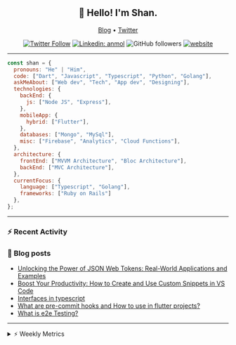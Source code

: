 <h2 align="center">👋 Hello! I'm Shan.</h2>
<p align="center">
  <a href="https://medium.com/feed/@shan-shaji">Blog</a> •
  <a href="https://twitter.com/intent/follow?screen_name=shan__shaji">Twitter</a>
</p>

<p align="center"><a href="https://twitter.com/intent/follow?screen_name=shan__shaji"><img src="https://img.shields.io/twitter/follow/shan__shaji?style=flat" alt="Twitter Follow"></a>
<a href="https://www.linkedin.com/in/shan-shaji/"><img src="https://img.shields.io/badge/shan-shaji?style=flat-square&amp;logo=Linkedin&amp;logoColor=white&amp;link=https://www.linkedin.com/in/shan-shaji/" alt="Linkedin: anmol"></a>
<img src="https://img.shields.io/github/followers/shan-shaji?label=Follow&amp;style=social" alt="GitHub followers">
<a href="http://shan-shaji.github.io/"><img src="https://img.shields.io/badge/Website-46a2f1.svg?&amp;style=flat-square&amp;logo=Google-Chrome&amp;logoColor=white&amp;link=http://shan-shaji.github.io/" alt="website"></a></p>

<hr>

```javascript
const shan = {
  pronouns: "He" | "Him",
  code: ["Dart", "Javascript", "Typescript", "Python", "Golang"],
  askMeAbout: ["Web dev", "Tech", "App dev", "Designing"],
  technologies: {
    backEnd: {
      js: ["Node JS", "Express"],
    },
    mobileApp: {
      hybrid: ["Flutter"],
    },
    databases: ["Mongo", "MySql"],
    misc: ["Firebase", "Analytics", "Cloud Functions"],
  },
  architecture: {
    frontEnd: ["MVVM Architecture", "Bloc Architecture"],
    backEnd: ["MVC Architecture"],
  },
  currentFocus: {
    language: ["Typescript", "Golang"],
    frameworks: ["Ruby on Rails"]
  },
};
```

<hr>

### ⚡ Recent Activity
<!--START_SECTION:activity-->

<!--END_SECTION:activity-->

### 📕 Blog posts

<!-- BLOG-POST-LIST:START -->
- [Unlocking the Power of JSON Web Tokens: Real-World Applications and Examples](https://dev.to/shanshaji/unlocking-the-power-of-json-web-tokens-real-world-applications-and-examples-1m30)
- [Boost Your Productivity: How to Create and Use Custom Snippets in VS Code](https://dev.to/shanshaji/boost-your-productivity-how-to-create-and-use-custom-snippets-in-vs-code-5bbo)
- [Interfaces in typescript](https://dev.to/shanshaji/interfaces-in-typescript-55f8)
- [What are pre-commit hooks and How to use in flutter projects?](https://dev.to/shanshaji/what-are-pre-commit-hooks-and-how-to-use-in-flutter-projects-4c0m)
- [What is e2e Testing?](https://dev.to/shanshaji/what-is-e2e-testing-1eg0)
<!-- BLOG-POST-LIST:END -->

<hr>
<details>
    <summary>⚡ Weekly Metrics</summary>
    <p>
    
<!--START_SECTION:waka-->
![Code Time](http://img.shields.io/badge/Code%20Time-1%2C999%20hrs%2050%20mins-blue)

![Profile Views](http://img.shields.io/badge/Profile%20Views-4-blue)

**🐱 My GitHub Data** 

> 📦 ? Used in GitHub's Storage 
 > 
> 🏆 270 Contributions in the Year 2023
 > 
> 💼 Opted to Hire
 > 
> 📜 131 Public Repositories 
 > 
> 🔑 0 Private Repositories 
 > 
**I'm a Night 🦉** 

```text
🌞 Morning                4109 commits        ███░░░░░░░░░░░░░░░░░░░░░░   10.94 % 
🌆 Daytime                10075 commits       ███████░░░░░░░░░░░░░░░░░░   26.81 % 
🌃 Evening                17494 commits       ████████████░░░░░░░░░░░░░   46.56 % 
🌙 Night                  5896 commits        ████░░░░░░░░░░░░░░░░░░░░░   15.69 % 
```
📅 **I'm Most Productive on Thursday** 

```text
Monday                   5274 commits        ████░░░░░░░░░░░░░░░░░░░░░   14.04 % 
Tuesday                  5944 commits        ████░░░░░░░░░░░░░░░░░░░░░   15.82 % 
Wednesday                4715 commits        ███░░░░░░░░░░░░░░░░░░░░░░   12.55 % 
Thursday                 8095 commits        █████░░░░░░░░░░░░░░░░░░░░   21.54 % 
Friday                   6393 commits        ████░░░░░░░░░░░░░░░░░░░░░   17.01 % 
Saturday                 3510 commits        ██░░░░░░░░░░░░░░░░░░░░░░░   09.34 % 
Sunday                   3643 commits        ██░░░░░░░░░░░░░░░░░░░░░░░   09.70 % 
```


📊 **This Week I Spent My Time On** 

```text
🕑︎ Time Zone: Asia/Kolkata

💬 Programming Languages: 
Dart                     8 hrs 43 mins       ████████████████░░░░░░░░░   64.67 % 
TypeScript               2 hrs 32 mins       █████░░░░░░░░░░░░░░░░░░░░   18.81 % 
YAML                     56 mins             ██░░░░░░░░░░░░░░░░░░░░░░░   07.01 % 
Text                     31 mins             █░░░░░░░░░░░░░░░░░░░░░░░░   03.87 % 
JSON                     17 mins             █░░░░░░░░░░░░░░░░░░░░░░░░   02.22 % 

🔥 Editors: 
Android Studio           10 hrs 10 mins      ███████████████████░░░░░░   75.44 % 
VS Code                  3 hrs 18 mins       ██████░░░░░░░░░░░░░░░░░░░   24.56 % 

🐱‍💻 Projects: 
turbo-flutter            9 hrs 51 mins       ██████████████████░░░░░░░   73.02 % 
homeday                  2 hrs 30 mins       █████░░░░░░░░░░░░░░░░░░░░   18.55 % 
ruby-blog                17 mins             █░░░░░░░░░░░░░░░░░░░░░░░░   02.15 % 
coverage_test            16 mins             █░░░░░░░░░░░░░░░░░░░░░░░░   02.03 % 
block-mate               14 mins             ░░░░░░░░░░░░░░░░░░░░░░░░░   01.83 % 

💻 Operating System: 
Mac                      13 hrs 29 mins      █████████████████████████   100.00 % 
```

**I Mostly Code in Dart** 

```text
Dart                     52 repos            ███████████░░░░░░░░░░░░░░   45.22 % 
Python                   5 repos             █░░░░░░░░░░░░░░░░░░░░░░░░   04.35 % 
Ruby                     3 repos             █░░░░░░░░░░░░░░░░░░░░░░░░   02.61 % 
Go                       3 repos             █░░░░░░░░░░░░░░░░░░░░░░░░   02.61 % 
Shell                    1 repo              ░░░░░░░░░░░░░░░░░░░░░░░░░   00.87 % 
```




 Last Updated on 27/04/2023 18:46:55 UTC
<!--END_SECTION:waka-->

</p>
 </details>
